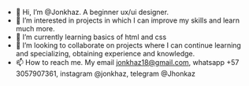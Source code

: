 - 👋 Hi, I’m @Jonkhaz. A beginner ux/ui designer.
- 👀 I’m interested in projects in which I can improve my skills and learn much more.
- 🌱 I’m currently learning basics of html and css
- 💞️ I’m looking to collaborate on projects where I can continue learning and specializing, obtaining experience and knowledge.
- 📫 How to reach me.   My email jonkhaz18@gmail.com, whatsapp +57 3057907361, instagram @jonkhaz, telegram @Jhonkaz 

<!---
Jonkhaz/Jonkhaz is a ✨ special ✨ repository because its `README.md` (this file) appears on your GitHub profile.
You can click the Preview link to take a look at your changes.
--->
